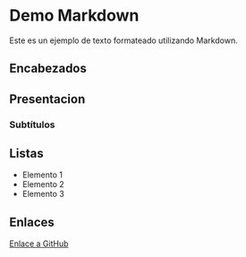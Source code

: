 # Demo Markdown

Este es un ejemplo de texto formateado utilizando Markdown.

## Encabezados
## Presentacion
### Subtítulos

## Listas

- Elemento 1
- Elemento 2
- Elemento 3

## Enlaces

[Enlace a GitHub](https://github.com/mikelherraez/-entornos-practica-git)




